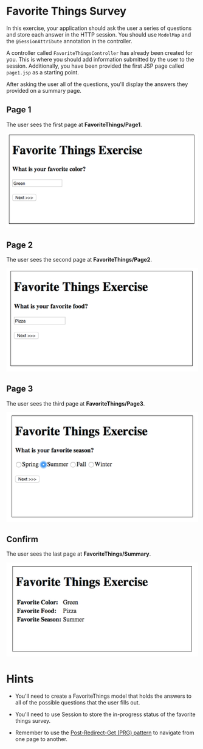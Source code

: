 ﻿# Favorite Things Survey

In this exercise, your application should ask the user a series of questions and store each answer in the HTTP session. You should use `ModelMap` and the `@SessionAttribute` annotation in the controller.

A controller called `FavoriteThingsController` has already been created for you. This is where you should add information submitted by the user to the session. Additionally, you have been provided the first JSP page called `page1.jsp` as a starting point.

After asking the user all of the questions, you'll display the answers they provided on a summary page.

## Page 1

The user sees the first page at **FavoriteThings/Page1**.

![Page 1](etc/page1.jpg)

## Page 2

The user sees the second page at **FavoriteThings/Page2**.

![Page 1](etc/page2.jpg)

## Page 3

The user sees the third page at **FavoriteThings/Page3**.

![Page 1](etc/page3.jpg)

## Confirm

The user sees the last page at **FavoriteThings/Summary**.

![Page 1](etc/summary.jpg)

# Hints

* You'll need to create a FavoriteThings model that holds the answers to all of the possible questions that the user fills out.

* You'll need to use Session to store the in-progress status of the favorite things survey.

* Remember to use the [Post-Redirect-Get (PRG) pattern][post-redirect-get pattern] to navigate from one page to another.

[post-redirect-get pattern]: https://en.wikipedia.org/wiki/Post/Redirect/Get